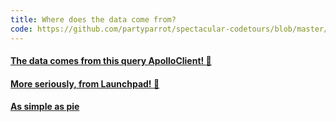 ```yaml
---
title: Where does the data come from?
code: https://github.com/partyparrot/spectacular-codetours/blob/master/presentation/index.js
---
```


<a href="https://github.com/partyparrot/spectacular-codetours/blob/master/presentation/index.js#L7-L8"><h4>The data comes from this query ApolloClient! :troll:</h4></a>

<a href="https://github.com/partyparrot/spectacular-codetours/blob/master/presentation/index.js#L19-L24"><h4>More seriously, from Launchpad! 🚀</h4></a>

<a href="https://github.com/partyparrot/spectacular-codetours/blob/master/presentation/index.js#L10-L17"><h4>As simple as pie</h4></a>
